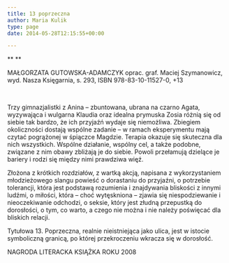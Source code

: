 ```yaml
---
title: 13 poprzeczna
author: Maria Kulik
type: page
date: 2014-05-28T12:15:55+00:00

---
```

** **

MAŁGORZATA GUTOWSKA-ADAMCZYK oprac. graf. Maciej Szymanowicz, wyd. Nasza Księgarnia, s. 293, ISBN 978-83-10-11527-0, +13

&nbsp;

Trzy gimnazjalistki z Anina – zbuntowana, ubrana na czarno Agata, wyzywająca i wulgarna Klaudia oraz idealna prymuska Zosia różnią się od siebie tak bardzo, że ich przyjaźń wydaje się niemożliwa. Zbiegiem okoliczności dostają wspólne zadanie – w ramach eksperymentu mają czytać pogrążonej w śpiączce Magdzie. Terapia okazuje się skuteczna dla nich wszystkich. Wspólne działanie, wspólny cel, a także podobne, związane z nim obawy zbliżają je do siebie. Powoli przełamują dzielące je bariery i rodzi się między nimi prawdziwa więź.

Złożona z krótkich rozdziałów, z wartką akcją, napisana z wykorzystaniem młodzieżowego slangu powieść o dorastaniu do przyjaźni, o potrzebie tolerancji, która jest podstawą rozumienia i znajdywania bliskości z innymi ludźmi, o miłości, która – choć wytęskniona – zjawia się niespodziewanie i nieoczekiwanie odchodzi, o seksie, który jest złudną przepustką do dorosłości, o tym, co warto, a czego nie można i nie należy poświęcać dla bliskich relacji.

Tytułowa 13. Poprzeczna, realnie nieistniejąca jako ulica, jest w istocie symboliczną granicą, po której przekroczeniu wkracza się w dorosłość.

NAGRODA LITERACKA KSIĄŻKA ROKU 2008

&nbsp;
